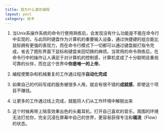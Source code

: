 ```yaml
---
title: 我为什么喜欢编程
layout: post
category: 技术
---
```


1. 当Unix系操作系统的命令行使用熟练后，会发现没有什么功能是不能在命令行中实现的，与此同时键盘作为计算机的重要输入设备，通过快捷键的组合能比鼠标拥有更强的表现力，而在命令行模式下一切都可以通过键盘敲打指令完成，省去了图形界面下鼠标和键盘来回切换的麻烦。当常用的命令熟练后，在命令行中的操作让人满足于对计算机的控制感，计算机变成了十分聪明且重视可靠的伙伴，而在这个世界中**你是唯一的上帝**。

2. 编程使繁杂和机械重复的工作通过程序**自动化完成**

3. 如果自己的代码写成的服务被很多人用，就会有很不错的**成就感**，即使这个项目不赚钱。

4. 让更多的工作通过线上完成，就能将人们从工作环境中解脱出来

5. 这个时候再带上隔音效果出色的头戴耳机，打开自己喜欢的音乐，周围的环境无法打扰你，完全沉浸在屏幕中自己的世界，更容易获得专注和**福流**（Flow）的状态。

